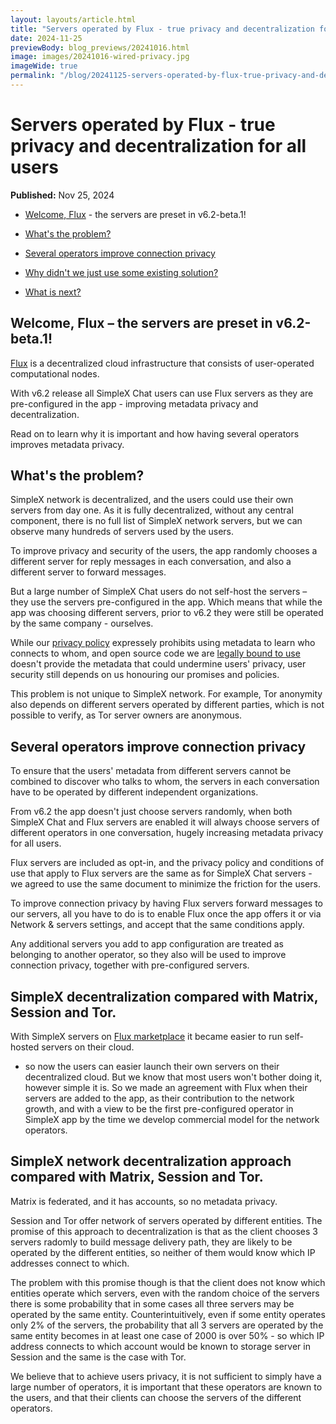 ```yaml
---
layout: layouts/article.html
title: "Servers operated by Flux - true privacy and decentralization for all users"
date: 2024-11-25
previewBody: blog_previews/20241016.html
image: images/20241016-wired-privacy.jpg
imageWide: true
permalink: "/blog/20241125-servers-operated-by-flux-true-privacy-and-decentralization for-all-users.html"
---
```


# Servers operated by Flux - true privacy and decentralization for all users

**Published:** Nov 25, 2024

- [Welcome, Flux](#welcome-flux--the-servers-are-preset-in-v62-beta1) - the servers are preset in v6.2-beta.1!
- [What's the problem?](#whats-the-problem)
- [Several operators improve connection privacy](#several-operators-improve-connection-privacy)


- [Why didn't we just use some existing solution?](#why-didnt-we-just-use-some-existing-solution)
- [What is next?](#what-is-next)

## Welcome, Flux – the servers are preset in v6.2-beta.1!

[Flux](https://runonflux.com) is a decentralized cloud infrastructure that consists of user-operated computational nodes.

With v6.2 release all SimpleX Chat users can use Flux servers as they are pre-configured in the app - improving metadata privacy and decentralization.

Read on to learn why it is important and how having several operators improves metadata privacy.

## What's the problem?

SimpleX network is decentralized, and the users could use their own servers from day one. As it is fully decentralized, without any central component, there is no full list of SimpleX network servers, but we can observe many hundreds of servers used by the users.

To improve privacy and security of the users, the app randomly chooses a different server for reply messages in each conversation, and also a different server to forward messages.  

But a large number of SimpleX Chat users do not self-host the servers – they use the servers pre-configured in the app. Which means that while the app was choosing different servers, prior to v6.2 they were still be operated by the same company - ourselves.

While our [privacy policy](../PRIVACY.md) expressely prohibits using metadata to learn who connects to whom, and open source code we are [legally bound to use](./20240426-simplex-legally-binding-transparency-v5-7-better-user-experience.md#legally-binding-transparency) doesn't provide the metadata that could undermine users' privacy, user security still depends on us honouring our promises and policies.

This problem is not unique to SimpleX network. For example, Tor anonymity also depends on different servers operated by different parties, which is not possible to verify, as Tor server owners are anonymous.

## Several operators improve connection privacy

To ensure that the users' metadata from different servers cannot be combined to discover who talks to whom, the servers in each conversation have to be operated by different independent organizations.

From v6.2 the app doesn't just choose servers randomly, when both SimpleX Chat and Flux servers are enabled it will always choose servers of different operators in one conversation, hugely increasing metadata privacy for all users.

Flux servers are included as opt-in, and the privacy policy and conditions of use that apply to Flux servers are the same as for SimpleX Chat servers - we agreed to use the same document to minimize the friction for the users.

To improve connection privacy by having Flux servers forward messages to our servers, all you have to do is to enable Flux once the app offers it or via Network & servers settings, and accept that the same conditions apply.

Any additional servers you add to app configuration are treated as belonging to another operator, so they also will be used to improve connection privacy, together with pre-configured servers.

## SimpleX decentralization compared with Matrix, Session and Tor.













With SimpleX servers on [Flux marketplace](https://help.runonflux.io/docs/guide-how-to-host-your-own-simplex-servers-on-flux/) it became easier to run self-hosted servers on their cloud.


- so now the users can easier launch their own servers on their decentralized cloud. But we know that most users won't bother doing it, however simple it is. So we made an agreement with Flux when their servers are added to the app, as their contribution to the network growth, and with a view to be the first pre-configured operator in SimpleX app by the time we develop commercial model for the network operators.




## SimpleX network decentralization approach compared with Matrix, Session and Tor.

Matrix is federated, and it has accounts, so no metadata privacy.

Session and Tor offer network of servers operated by different entities. The promise of this approach to decentralization is that as the client chooses 3 servers radomly to build message delivery path, they are likely to be operated by the different entities, so neither of them would know which IP addresses connect to which.

The problem with this promise though is that the client does not know which entities operate which servers, even with the random choice of the servers there is some probability that in some cases all three servers may be operated by the same entity. Counterintuitively, even if some entity operates only 2% of the servers, the probability that all 3 servers are operated by the same entity becomes in at least one case of 2000 is over 50% - so which IP address connects to which account would be known to storage server in Session and the same is the case with Tor.

We believe that to achieve users privacy, it is not sufficient to simply have a large number of operators, it is important that these operators are known to the users, and that their clients can choose the servers of the different operators.
